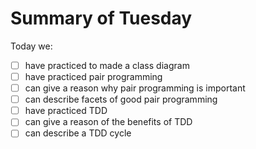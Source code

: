 # Summary of Tuesday

Today we:

- [ ] have practiced to made a class diagram
- [ ] have practiced pair programming
- [ ] can give a reason why pair programming is important
- [ ] can describe facets of good pair programming
- [ ] have practiced TDD
- [ ] can give a reason of the benefits of TDD
- [ ] can describe a TDD cycle
